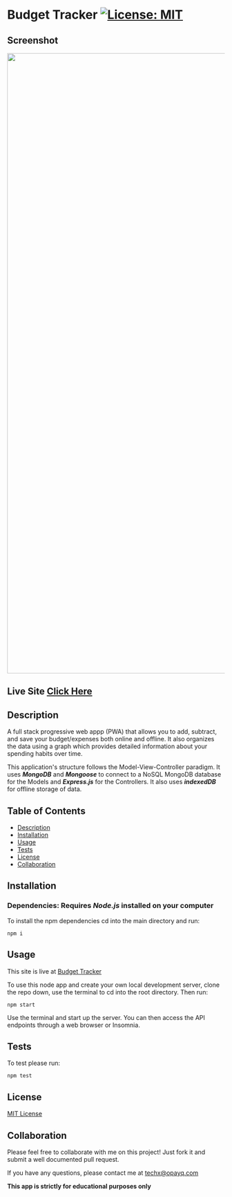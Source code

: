 # Budget Tracker [![License: MIT](https://img.shields.io/badge/License-MIT-yellow.svg)](https://opensource.org/licenses/MIT)

## Screenshot

<a href="https://immense-thicket-58645.herokuapp.com/" target="_blank"><div align="center"><img width="1435" alt="Screen Shot Budget Tracker" src="https://user-images.githubusercontent.com/70029654/130147641-8fbc4552-d25c-4a74-bd42-f9cc86a2085e.png">

</div></a>

## Live Site [Click Here](https://immense-thicket-58645.herokuapp.com/)

## Description

A full stack progressive web appp (PWA) that allows you to add, subtract, and save your budget/expenses both online and offline. It also organizes the data using a graph which provides detailed information about your spending habits over time.

This application's structure follows the Model-View-Controller paradigm. It uses **_MongoDB_** and **_Mongoose_** to connect to a NoSQL MongoDB database for the Models and **_Express.js_** for the Controllers. It also uses **_indexedDB_** for offline storage of data.

## Table of Contents

- [Description](#Description)
- [Installation](#Installation)
- [Usage](#Usage)
- [Tests](#Tests)
- [License](#License)
- [Collaboration](#Collaboration)

## Installation

### Dependencies: **Requires** **_Node.js_** installed on your computer

To install the npm dependencies cd into the main directory and run:

```
npm i
```

## Usage

This site is live at [Budget Tracker](https://immense-thicket-58645.herokuapp.com/)

To use this node app and create your own local development server, clone the repo down, use the terminal to cd into the root directory. Then run:

```
npm start
```

Use the terminal and start up the server. You can then access the API endpoints through a web browser or Insomnia.

## Tests

To test please run:

```
npm test
```

## License

[MIT License](https://opensource.org/licenses/MIT)

## Collaboration

Please feel free to collaborate with me on this project! Just fork it and submit a well documented pull request.

If you have any questions, please contact me at techx@opayq.com

**This app is strictly for educational purposes only**
